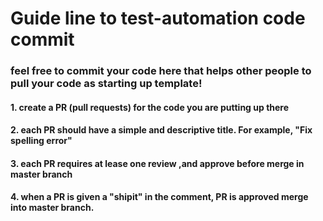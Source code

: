 # Guide line to test-automation code commit


###  feel free to commit your code here that helps other people to pull your code as starting up template!
#### 1. create a PR (pull requests) for the code you are putting up there
#### 2. each PR should have a simple and descriptive title. For example, "Fix spelling error"
#### 3. each PR requires at lease one review ,and approve before merge in master branch
#### 4. when a PR is given a "shipit" in the comment, PR is approved merge into master branch.
